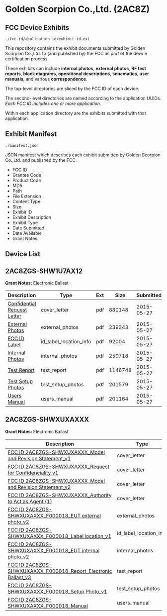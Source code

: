 # Golden Scorpion Co.,Ltd. (2AC8Z)
## FCC Device Exhibits

```
./fcc-id/application-id/exhibit-id.ext
```

This repository contains the exhibit documents submitted by Golden Scorpion Co.,Ltd. to (and published by) the FCC as part of the device certification process.

These exhibits can include **internal photos**, **external photos**, **RF test reports**, **block diagrams**, **operational descriptions**, **schematics**, **user manuals**, and various **correspondence**.

The top-level directories are sliced by the FCC ID of each device.

The second-level directories are named according to the application UUIDs. *Each FCC ID includes one or more application.*

Within each application directory are the exhibits submitted with that application. 

## Exhibit Manifest

```
./manifest.json
```

JSON manifest which describes each exhibit submitted by Golden Scorpion Co.,Ltd. and published by the FCC.

- FCC ID
- Grantee Code
- Product Code
- MD5
- Path
- File Extension
- Content Type
- Size
- Exhibit ID
- Exhibit Description
- Exhibit Type
- Date Submitted
- Date Available
- Grant Notes

## Device List
## 2AC8ZGS-SHW1U7AX12
**Grant Notes:** Electronic Ballast

| Description | Type | Ext | Size | Submitted | Available |
| ----------- | ---- | --- | ---- | --------- | --------- |
| [Confidential Request Letter](2AC8ZGS-SHW1U7AX12/0afb59269a645d58cb848f72251efdfe/2626238.pdf) | cover_letter | pdf | 880148 | 2015-05-27 | 2015-05-27 |
| [External Photos](2AC8ZGS-SHW1U7AX12/0afb59269a645d58cb848f72251efdfe/2626239.pdf) | external_photos | pdf | 239343 | 2015-05-27 | 2015-05-27 |
| [FCC ID Label](2AC8ZGS-SHW1U7AX12/0afb59269a645d58cb848f72251efdfe/2626240.pdf) | id_label_location_info | pdf | 92004 | 2015-05-27 | 2015-05-27 |
| [Internal Photos](2AC8ZGS-SHW1U7AX12/0afb59269a645d58cb848f72251efdfe/2626241.pdf) | internal_photos | pdf | 250718 | 2015-05-27 | 2015-05-27 |
| [Test Report](2AC8ZGS-SHW1U7AX12/0afb59269a645d58cb848f72251efdfe/2626243.pdf) | test_report | pdf | 1146748 | 2015-05-27 | 2015-05-27 |
| [Test Setup Photos](2AC8ZGS-SHW1U7AX12/0afb59269a645d58cb848f72251efdfe/2626244.pdf) | test_setup_photos | pdf | 201579 | 2015-05-27 | 2015-05-27 |
| [Users Manual](2AC8ZGS-SHW1U7AX12/0afb59269a645d58cb848f72251efdfe/2626245.pdf) | users_manual | pdf | 201164 | 2015-05-27 | 2015-05-27 |
## 2AC8ZGS-SHWXUXAXXX
**Grant Notes:** Electronic Ballast

| Description | Type | Ext | Size | Submitted | Available |
| ----------- | ---- | --- | ---- | --------- | --------- |
| [FCC ID 2AC8ZGS-SHWXUXAXXX_Model and Revision Statement_v1](2AC8ZGS-SHWXUXAXXX/fb9bd8cb9bf4608ca70eaa67e508e49d/2403480.pdf) | cover_letter | pdf | 2785689 | 2014-09-28 | 2014-09-29 |
| [FCC ID 2AC8ZGS-SHWXUXAXXX_Request for Confidenciality_v1](2AC8ZGS-SHWXUXAXXX/fb9bd8cb9bf4608ca70eaa67e508e49d/2403482.pdf) | cover_letter | pdf | 2973792 | 2014-09-28 | 2014-09-29 |
| [FCC ID 2AC8ZGS-SHWXUXAXXX_Model and Revision Statement_v2](2AC8ZGS-SHWXUXAXXX/fb9bd8cb9bf4608ca70eaa67e508e49d/2403483.pdf) | cover_letter | pdf | 86874 | 2014-09-28 | 2014-09-29 |
| [FCC ID 2AC8ZGS-SHWXUXAXXX_Authority to Act as Agent (1)](2AC8ZGS-SHWXUXAXXX/fb9bd8cb9bf4608ca70eaa67e508e49d/2403484.pdf) | cover_letter | pdf | 195565 | 2014-09-28 | 2014-09-29 |
| [FCC ID 2AC8ZGS-SHWXUXAXXX_F000018_EUT external photo_v2](2AC8ZGS-SHWXUXAXXX/fb9bd8cb9bf4608ca70eaa67e508e49d/2419343.pdf) | external_photos | pdf | 451607 | 2014-10-16 | 2014-09-29 |
| [FCC ID 2AC8ZGS-SHWXUXAXXX_F000018_Label location_v1](2AC8ZGS-SHWXUXAXXX/fb9bd8cb9bf4608ca70eaa67e508e49d/2419344.pdf) | id_label_location_info | pdf | 75040 | 2014-10-16 | 2014-09-29 |
| [FCC ID 2AC8ZGS-SHWXUXAXXX_F000018_EUT internal photo_v2](2AC8ZGS-SHWXUXAXXX/fb9bd8cb9bf4608ca70eaa67e508e49d/2419345.pdf) | internal_photos | pdf | 825242 | 2014-10-16 | 2014-09-29 |
| [FCC ID 2AC8ZGS-SHWXUXAXXX_F000018_Report_Electronic Ballast_v3](2AC8ZGS-SHWXUXAXXX/fb9bd8cb9bf4608ca70eaa67e508e49d/2419346.pdf) | test_report | pdf | 943802 | 2014-10-16 | 2014-09-29 |
| [FCC ID 2AC8ZGS-SHWXUXAXXX_F000018_Setup Photo_v1](2AC8ZGS-SHWXUXAXXX/fb9bd8cb9bf4608ca70eaa67e508e49d/2403492.pdf) | test_setup_photos | pdf | 148935 | 2014-09-28 | 2014-09-29 |
| [FCC ID 2AC8ZGS-SHWXUXAXXX_F000018_Manual](2AC8ZGS-SHWXUXAXXX/fb9bd8cb9bf4608ca70eaa67e508e49d/2403493.pdf) | users_manual | pdf | 282539 | 2014-09-28 | 2014-09-29 |

